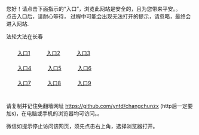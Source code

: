 您好！请点击下面指示的“入口”，浏览此网站是安全的，且为您带来平安。。 <br/>
点击入口后，请耐心等待， 过程中可能会出现无法打开的提示，请忽略，最终会进入网站. </br>

法轮大法在长春<br/>
<div style="padding:10px"><a style="margin:20px" target="_blank" href="https://d1hmqbvl41mkuv.cloudfront.net/2Qpsp?esodspm" id="ccLink1" rel="nofollow">入口1</a> <a target="_blank" style="margin:20px" href="https://d1vg87w2plmjw1.cloudfront.net/2Qpsp?zektdm" id="ccLink2" rel="nofollow">入口2</a> <a style="margin:20px" target="_blank" href="https://d3uuilvwwdwmre.cloudfront.net/2Qpsp?viknecjh" id="ccLink3" rel="nofollow">入口3</a></div>

<div style="padding:10px" ><a style="margin:20px" target="_blank" href="https://d1hmqbvl41mkuv.cloudfront.net/2Qpsp?esodspm" id="ccLink4" rel="nofollow">入口4</a> <a style="margin:20px" href="https://d1vg87w2plmjw1.cloudfront.net/2Qpsp?zektdm" target="_blank" id="ccLink5" rel="nofollow">入口5</a> <a style="margin:20px" href="https://d3uuilvwwdwmre.cloudfront.net/2Qpsp?viknecjh" target="_blank" id="ccLink6" rel="nofollow">入口6</a></div>

<div style="padding:10px"><a style="margin:20px" target="_blank" href="https://d1hmqbvl41mkuv.cloudfront.net/2Qpsp?esodspm" id="ccLink7" rel="nofollow">入口7</a> <a style="margin:20px" href="https://d1vg87w2plmjw1.cloudfront.net/2Qpsp?zektdm" target="_blank" id="ccLink8" rel="nofollow">入口8</a> <a style="margin:20px" target="_blank" href="https://d3uuilvwwdwmre.cloudfront.net/2Qpsp?viknecjh" id="ccLink9" rel="nofollow">入口9</a></div>

<br/>



请复制并记住免翻墙网址 https://github.com/yntd/changchunzx (http后一定要加s)，在电脑或手机的浏览器均可访问。。<br/>

微信如提示停止访问该网页，须先点击右上角，选择浏览器打开。
